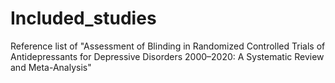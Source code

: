 # Included_studies
Reference list of "Assessment of Blinding in Randomized Controlled Trials of Antidepressants for Depressive Disorders 2000–2020: A Systematic Review and Meta-Analysis"
